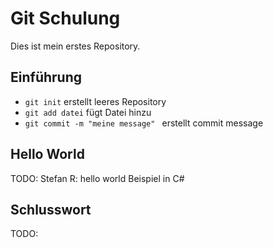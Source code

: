 # Git Schulung

Dies ist mein erstes Repository. 

## Einführung
- `git init` erstellt leeres Repository
- `git add datei` fügt Datei hinzu
- `git commit -m "meine message" ` erstellt commit message


## Hello World
TODO: Stefan R: hello world Beispiel in C#

## Schlusswort
TODO: 